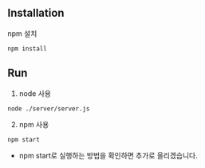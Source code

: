 ## Installation
npm 설치
```
npm install
```

## Run
1. node 사용
```
node ./server/server.js
```
2. npm 사용
```
npm start
```


+ npm start로 실행하는 방법을 확인하면 추가로 올리겠습니다.
